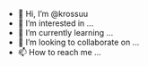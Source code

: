 - 👋 Hi, I’m @krossuu
- 👀 I’m interested in ...
- 🌱 I’m currently learning ...
- 💞️ I’m looking to collaborate on ...
- 📫 How to reach me ...

<!---
krossuu/krossuu is a ✨ special ✨ repository because its `README.md` (this file) appears on your GitHub profile.
You can click the Preview link to take a look at your changes.
--->
